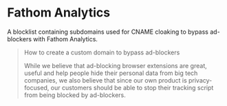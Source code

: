 # Fathom Analytics

A blocklist containing subdomains used for CNAME cloaking to bypass ad-blockers with Fathom Analytics.

> How to create a custom domain to bypass ad-blockers
>
> While we believe that ad-blocking browser extensions are great, useful and help people hide their personal data from big tech companies, we also believe that since our own product is privacy-focused, our customers should be able to stop their tracking script from being blocked by ad-blockers.
